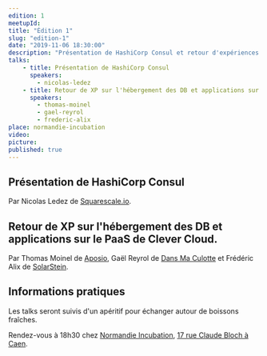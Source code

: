```yaml
---
edition: 1
meetupId: 
title: "Édition 1"
slug: "edition-1"
date: "2019-11-06 18:30:00"
description: "Présentation de HashiCorp Consul et retour d'expériences sur Clever Cloud"
talks:
    - title: Présentation de HashiCorp Consul
      speakers:
        - nicolas-ledez 
    - title: Retour de XP sur l'hébergement des DB et applications sur le PaaS de Clever Cloud
      speakers:
        - thomas-moinel
        - gael-reyrol
        - frederic-alix
place: normandie-incubation
video: 
picture: 
published: true
---
```


## Présentation de HashiCorp Consul
Par Nicolas Ledez de [Squarescale.io](https://www.squarescale.com/).

## Retour de XP sur l'hébergement des DB et applications sur le PaaS de Clever Cloud.
Par Thomas Moinel de [Aposio](https://aposio.com/), Gaël Reyrol de [Dans Ma Culotte](https://dansmaculotte.com/) et Frédéric Alix de [SolarStein](https://www.linkedin.com/company/solarsteinfr/).

## Informations pratiques

Les talks seront suivis d'un apéritif pour échanger autour de boissons fraîches.

Rendez-vous à 18h30 chez [Normandie Incubation](https://www.normandie-incubation.com/), [17 rue Claude Bloch à Caen](https://duckduckgo.com/?q=17+rue+Claude+Bloch+caen&atb=v192-3__&ia=maps&iaxm=maps).
